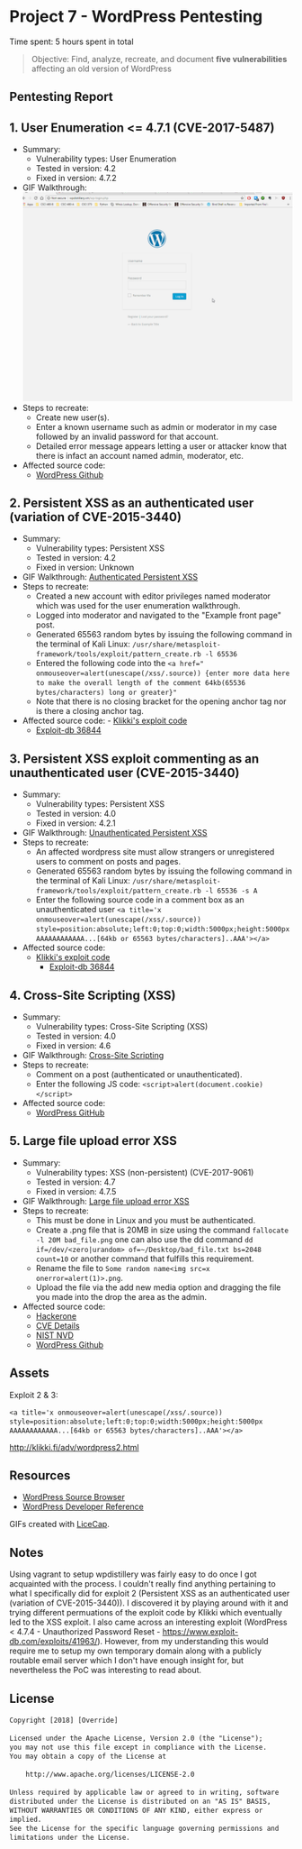 # Project 7 - WordPress Pentesting

Time spent: 5 hours spent in total

> Objective: Find, analyze, recreate, and document **five vulnerabilities** affecting an old version of WordPress

## Pentesting Report

## 1. User Enumeration <= 4.7.1 (CVE-2017-5487)
 - Summary: 
    - Vulnerability types: User Enumeration
    - Tested in version: 4.2
    - Fixed in version: 4.7.2
  - GIF Walkthrough: ![User Enumeration](https://github.com/0v3rride/Week-7/blob/master/W7_User_Enumeration(1).gif)
  - Steps to recreate: 
    - Create new user(s).
    - Enter a known username such as admin or moderator in my case followed by an invalid password for that account.
    - Detailed error message appears letting a user or attacker know that there is infact an account named admin, moderator, etc.
  - Affected source code:
    - [WordPress Github](https://github.com/WordPress/WordPress/commit/daf358983cc1ce0c77bf6d2de2ebbb43df2add60)
## 2. Persistent XSS as an authenticated user (variation of CVE-2015-3440)
  - Summary: 
    - Vulnerability types: Persistent XSS
    - Tested in version: 4.2
    - Fixed in version: Unknown
  - GIF Walkthrough: [Authenticated Persistent XSS](https://github.com/0v3rride/Week-7/blob/master/W7_Persistent_XSS_As_Editor(2).gif)
  - Steps to recreate: 
    - Created a new account with editor privileges named moderator which was used for the user enumeration walkthrough.
    - Logged into moderator and navigated to the "Example front page" post.
    - Generated 65563 random bytes by issuing the following command in the terminal of Kali Linux: `/usr/share/metasploit-framework/tools/exploit/pattern_create.rb -l 65536`
    - Entered the following code into the `<a href=" onmouseover=alert(unescape(/xss/.source)) {enter more data here to make the overall length of the comment 64kb(65536 bytes/characters) long or greater}"`
    - Note that there is no closing bracket for the opening anchor tag nor is there a closing anchor tag.
  -  Affected source code:
    - [Klikki's exploit code](https://klikki.fi/adv/wordpress2.html)
      - [Exploit-db 36844](https://www.exploit-db.com/exploits/36844/)
## 3. Persistent XSS exploit commenting as an unauthenticated user (CVE-2015-3440)
  - Summary: 
    - Vulnerability types: Persistent XSS
    - Tested in version: 4.0
    - Fixed in version: 4.2.1
  - GIF Walkthrough: [Unauthenticated Persistent XSS](https://github.com/0v3rride/Week-7/blob/master/W7_Persistent_XSS_As_Unauthenticated_User(3).gif)
  - Steps to recreate:
    - An affected wordpress site must allow strangers or unregistered users to comment on posts and pages.
    - Generated 65563 random bytes by issuing the following command in the terminal of Kali Linux: `/usr/share/metasploit-framework/tools/exploit/pattern_create.rb -l 65536 -s A`
    - Enter the following source code in a comment box as an unauthenticated user `<a title='x onmouseover=alert(unescape(/xss/.source)) style=position:absolute;left:0;top:0;width:5000px;height:5000px  AAAAAAAAAAAA...[64kb or 65563 bytes/characters]..AAA'></a>`
  - Affected source code:
    - [Klikki's exploit code](https://klikki.fi/adv/wordpress2.html)
      - [Exploit-db 36844](https://www.exploit-db.com/exploits/36844/)
## 4. Cross-Site Scripting (XSS)
  - Summary: 
    - Vulnerability types: Cross-Site Scripting (XSS)
    - Tested in version: 4.0
    - Fixed in version: 4.6
  - GIF Walkthrough: [Cross-Site Scripting](https://github.com/0v3rride/Week-7/blob/master/W7_Persistent_XSS_Authenticated(4).gif)
  - Steps to recreate:
    - Comment on a post (authenticated or unauthenticated).
    - Enter the following JS code: `<script>alert(document.cookie)</script>`
  - Affected source code:
    - [WordPress GitHub](https://github.com/WordPress/WordPress/commit/c9e60dab176635d4bfaaf431c0ea891e4726d6e0)
## 5. Large file upload error XSS
  - Summary: 
    - Vulnerability types: XSS (non-persistent) (CVE-2017-9061)
    - Tested in version: 4.7
    - Fixed in version: 4.7.5
  - GIF Walkthrough: [Large file upload error XSS](https://github.com/0v3rride/Week-7/blob/master/W7_Large_File_Upload_Error_XSS(5).gif)
  - Steps to recreate:
    - This must be done in Linux and you must be authenticated.
    - Create a .png file that is 20MB in size using the command `fallocate -l 20M bad_file.png` one can also use
the dd command `dd if=/dev/<zero|urandom> of=~/Desktop/bad_file.txt bs=2048 count=10` or another command that fulfills this requirement.
    - Rename the file to `Some random name<img src=x onerror=alert(1)>.png`.
    - Upload the file via the add new media option and dragging the file you made into the drop the area as the admin.
  - Affected source code:
    - [Hackerone](https://hackerone.com/reports/203515)
    - [CVE Details](https://www.cvedetails.com/cve/CVE-2017-9061/) 
    - [NIST NVD](https://nvd.nist.gov/vuln/detail/CVE-2017-9061) 
    - [WordPress Github](https://github.com/WordPress/WordPress/commit/8c7ea71edbbffca5d9766b7bea7c7f3722ffafa6)
## Assets

Exploit 2 & 3:
```
<a title='x onmouseover=alert(unescape(/xss/.source)) style=position:absolute;left:0;top:0;width:5000px;height:5000px  AAAAAAAAAAAA...[64kb or 65563 bytes/characters]..AAA'></a>
```
http://klikki.fi/adv/wordpress2.html

## Resources

- [WordPress Source Browser](https://core.trac.wordpress.org/browser/)
- [WordPress Developer Reference](https://developer.wordpress.org/reference/)

GIFs created with [LiceCap](http://www.cockos.com/licecap/).

## Notes

Using vagrant to setup wpdistillery was fairly easy to do once I got acquainted with the process. I couldn't really find anything pertaining to what I specifically did for exploit 2 (Persistent XSS as an authenticated user (variation of CVE-2015-3440)). I discovered it by playing around with it and trying different permuations of the exploit code by Klikki which eventually led to the XSS exploit. I also came across an interesting exploit (WordPress < 4.7.4 - Unauthorized Password Reset - https://www.exploit-db.com/exploits/41963/). However, from my understanding this would require me to setup my own temporary domain along with a publicly routable email server which I don't have enough insight for, but nevertheless the PoC was interesting to read about. 

## License

    Copyright [2018] [Override]

    Licensed under the Apache License, Version 2.0 (the "License");
    you may not use this file except in compliance with the License.
    You may obtain a copy of the License at

        http://www.apache.org/licenses/LICENSE-2.0

    Unless required by applicable law or agreed to in writing, software
    distributed under the License is distributed on an "AS IS" BASIS,
    WITHOUT WARRANTIES OR CONDITIONS OF ANY KIND, either express or implied.
    See the License for the specific language governing permissions and
    limitations under the License.
